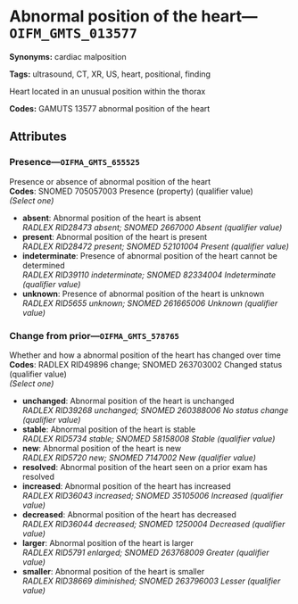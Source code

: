# Abnormal position of the heart—`OIFM_GMTS_013577`

**Synonyms:** cardiac malposition

**Tags:** ultrasound, CT, XR, US, heart, positional, finding

Heart located in an unusual position within the thorax

**Codes:** GAMUTS 13577 abnormal position of the heart

## Attributes

### Presence—`OIFMA_GMTS_655525`

Presence or absence of abnormal position of the heart  
**Codes**: SNOMED 705057003 Presence (property) (qualifier value)  
*(Select one)*

- **absent**: Abnormal position of the heart is absent  
_RADLEX RID28473 absent; SNOMED 2667000 Absent (qualifier value)_
- **present**: Abnormal position of the heart is present  
_RADLEX RID28472 present; SNOMED 52101004 Present (qualifier value)_
- **indeterminate**: Presence of abnormal position of the heart cannot be determined  
_RADLEX RID39110 indeterminate; SNOMED 82334004 Indeterminate (qualifier value)_
- **unknown**: Presence of abnormal position of the heart is unknown  
_RADLEX RID5655 unknown; SNOMED 261665006 Unknown (qualifier value)_

### Change from prior—`OIFMA_GMTS_578765`

Whether and how a abnormal position of the heart has changed over time  
**Codes**: RADLEX RID49896 change; SNOMED 263703002 Changed status (qualifier value)  
*(Select one)*

- **unchanged**: Abnormal position of the heart is unchanged  
_RADLEX RID39268 unchanged; SNOMED 260388006 No status change (qualifier value)_
- **stable**: Abnormal position of the heart is stable  
_RADLEX RID5734 stable; SNOMED 58158008 Stable (qualifier value)_
- **new**: Abnormal position of the heart is new  
_RADLEX RID5720 new; SNOMED 7147002 New (qualifier value)_
- **resolved**: Abnormal position of the heart seen on a prior exam has resolved  
- **increased**: Abnormal position of the heart has increased  
_RADLEX RID36043 increased; SNOMED 35105006 Increased (qualifier value)_
- **decreased**: Abnormal position of the heart has decreased  
_RADLEX RID36044 decreased; SNOMED 1250004 Decreased (qualifier value)_
- **larger**: Abnormal position of the heart is larger  
_RADLEX RID5791 enlarged; SNOMED 263768009 Greater (qualifier value)_
- **smaller**: Abnormal position of the heart is smaller  
_RADLEX RID38669 diminished; SNOMED 263796003 Lesser (qualifier value)_